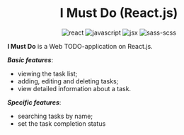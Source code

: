 <h1 align="center">I Must Do (React.js)</h1>
<div align="center">
  
  ![react](https://user-images.githubusercontent.com/67374276/189316409-19d69d0f-b45f-430f-ac02-cf15051d6642.svg)
  ![javascript](https://user-images.githubusercontent.com/67374276/189316388-4182d570-0a10-4dcf-9568-d13e7c6b5c56.svg)
  ![jsx](https://user-images.githubusercontent.com/67374276/189318506-583a8454-9209-4e10-be2e-ed720f4f58db.svg)
  ![sass-scss](https://user-images.githubusercontent.com/67374276/189319440-79881be3-d7db-4506-87b8-57044a88b167.svg)

</div>


**I Must Do** is a Web TODO-application on React.js.

***Basic features***:
* viewing the task list;
* adding, editing and deleting tasks;
* view detailed information about a task.

***Specific features***:
* searching tasks by name;
* set the task completion status

